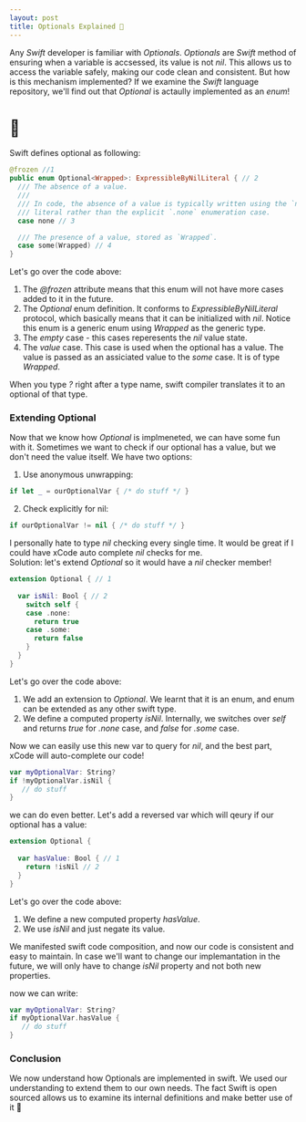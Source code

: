 ```yaml
---
layout: post
title: Optionals Explained 🧐
---
```


Any *Swift* developer is familiar with *Optionals*. *Optionals* are *Swift* method of ensuring when a variable is accsessed, its value is not *nil*.
This allows us to access the variable safely, making our code clean and consistent.
But how is this mechanism implemented?
If we examine the *Swift* language repository, we'll find out that *Optional* is actaully implemented as an *enum*!  

<!--more-->
 
# 🤯

Swift defines optional as following:

```swift
@frozen //1
public enum Optional<Wrapped>: ExpressibleByNilLiteral { // 2
  /// The absence of a value.
  ///
  /// In code, the absence of a value is typically written using the `nil`
  /// literal rather than the explicit `.none` enumeration case.
  case none // 3

  /// The presence of a value, stored as `Wrapped`.
  case some(Wrapped) // 4
}
```

Let's go over the code above:
1. The *@frozen* attribute means that this enum will not have more cases added to it in the future.
2. The *Optional* enum definition. It conforms to *ExpressibleByNilLiteral* protocol, which basically means that it can be initialized with *nil*. 
   Notice this enum is a generic enum using *Wrapped* as the generic type.
3. The *empty* case - this cases reperesents the *nil* value state.
4. The *value* case. This case is used when the optional has a value. 
   The value is passed as an assiciated value to the *some* case. It is of type *Wrapped*.

When you type *?* right after a type name, swift compiler translates it to an optional of that type.

### Extending Optional

Now that we know how *Optional* is implmeneted, we can have some fun with it.
Sometimes we want to check if our optional has a value, but we don't need the value itself.
We have two options:
1. Use anonymous unwrapping:
```swift
if let _ = ourOptionalVar { /* do stuff */ }
```
2. Check explicitly for nil:
```swift
if ourOptionalVar != nil { /* do stuff */ }
```

I personally hate to type *nil* checking every single time. It would be great if I could have xCode auto complete *nil* checks for me.  
Solution: let's extend *Optional* so it would have a *nil* checker member! 

```swift
extension Optional { // 1
  
  var isNil: Bool { // 2
    switch self {
    case .none:
      return true
    case .some:
      return false
    }
  }
}
```

Let's go over the code above:
1. We add an extension to *Optional*. We learnt that it is an enum, and enum can be extended as any other swift type.
2. We define a computed property *isNil*. Internally, we switches over *self* and returns *true* for *.none* case, and *false* for *.some* case.

Now we can easily use this new var to query for *nil*, and the best part, xCode will auto-complete our code!

```swift
var myOptionalVar: String?
if !myOptionalVar.isNil {
   // do stuff
}
```

we can do even better. Let's add a reversed var which will qeury if our optional has a value:

```swift
extension Optional {
  
  var hasValue: Bool { // 1
    return !isNil // 2
  }
}
```
Let's go over the code above:
1. We define a new computed property *hasValue*.
2. We use *isNil* and just negate its value.

We manifested swift code composition, and now our code is consistent and easy to maintain.
In case we'll want to change our implemantation in the future, we will only have to change *isNil* property and not both new properties.

now we can write:

```swift
var myOptionalVar: String?
if myOptionalVar.hasValue {
   // do stuff
}
```

### Conclusion

We now understand how Optionals are implemented in swift. We used our understanding to extend them to our own needs.
The fact Swift is open sourced allows us to examine its internal definitions and make better use of it 🚀